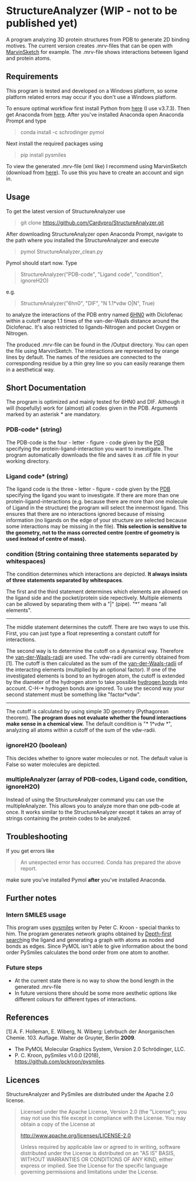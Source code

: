 # StructureAnalyzer (WIP - not to be published yet)
A program analyzing 3D protein structures from PDB to generate 2D binding motives. The current version creates .mrv-files that can be open with [MarvinSketch](https://chemaxon.com/products/marvin) for example. The .mrv-file shows interactions between ligand and protein atoms.

## Requirements

This program is tested and developed on a Windows platform, so some platform related errors may occur if you don't use a Windows platform. 

To ensure optimal workflow first install Python from [here](https://www.python.org/downloads/) (I use v3.7.3). Then get Anaconda from [here](https://www.anaconda.com/distribution/#download-section). After you've installed Anaconda open Anaconda Prompt and type

> conda install -c schrodinger pymol

Next install the required packages using

>pip install pysmiles

To view the generated .mrv-file (xml like) I recommend using MarvinSketch (download from [here](https://chemaxon.com/products/marvin/download)). To use this you have to create an account and sign in.
   
## Usage

To get the latest version of StructureAnalyzer use

>git clone https://github.com/Cardypro/StructureAnalyzer.git

After downloading StructureAnalyzer open Anaconda Prompt, navigate to the path where you installed the StructureAnalyzer and execute
> pymol StructureAnalyzer_clean.py

Pymol should start now. Type 
> StructureAnalyzer("PDB-code", "Ligand code", "condition", ignoreH2O)

e.g.
> StructureAnalyzer("6hn0", "DIF", "N 1.1\*vdw O|N", True)

to analyze the interactions of the PDB entry named [6HN0](https://www.rcsb.org/structure/6hn0) with Diclofenac within a cutoff range 1.1 times of the van-der-Waals distance around the Diclofenac. It's also restricted to ligands-Nitrogen and pocket Oxygen or Nitrogen.

The produced .mrv-file can be found in the /Output directory. You can open the file using MarvinSketch. The interactions are represented by orange lines by default. The names of the residues are connected to the corresponding residue by a thin grey line so you can easily rearange them in a aesthetical way.

## Short Documentation

The program is optimized and mainly tested for 6HN0 and DIF. Although it will (hopefully) work for (almost) all codes given in the PDB.  Arguments marked by an asterisk * are mandatory.

### PDB-code* (string)
The PDB-code is the four - letter - figure - code given by the [PDB](https://www.rcsb.org/) specifying the protein-ligand-interaction you want to investigate. The program automatically downloads the file and saves it as .cif file in your working directory.

### Ligand code* (string)
The ligand code is the three - letter - figure - code given by the [PDB](https://www.rcsb.org/) specifying the ligand you want to investigate. If there are more than one protein-ligand-interactions (e.g. because there are more than one molecule of Ligand in the structure) the program will select the innermost ligand. This ensures that there are no interactions ignored because of missing information (no ligands on the edge of your structure are selected because some interactions may be missing in the file). **This selection is sensitive to the geometry, not to the mass corrected centre (centre of geometry is used instead of centre of mass).**

### condition (String containing three statements separated by whitespaces)
The condition determines which interactions are depicted. **It always insists of three statements separated by whitespaces**.

The first and the third statement determines which elements are allowed on the ligand side and the pocket/protein side repectively. Multiple elements can be allowed by separating them with a "|" (pipe). "\*" means "all elements".

---

The middle statement determines the cutoff. There are two ways to use this. First, you can just type a float representing a constant cutoff for interactions. 

The second way is to determine the cutoff on a dynamical way. Therefore the [van-der-Waals-radii](https://en.wikipedia.org/wiki/Van_der_Waals_radius) are used. The vdw-radii are currently obtained from [1]. The cutoff is then calculated as the sum of the [van-der-Waals-radii](https://en.wikipedia.org/wiki/Van_der_Waals_radius) of the interacting elements (multiplied by an optional factor). If one of the investigated elements is bond to an hydrogen atom, the cutoff is extended by the diameter of the hydrogen atom to take possible [hydrogen bonds](https://en.wikipedia.org/wiki/Hydrogen_bond) into account. C-H-\* hydrogen bonds are ignored. To use the second way your second statement must be something like "factor\*vdw".

---

The cutoff is calculated by using simple 3D geometry (Pythagorean theorem). **The program does not evaluate whether the found interactions make sense in a chemical view.** The default condition is "\* 1\*vdw \*", analyzing all atoms within a cutoff of the sum of the vdw-radii.

### ignoreH2O (boolean)
This decides whether to ignore water molecules or not. The default value is False so water molecules are depicted.

### multipleAnalyzer (array of PDB-codes, Ligand code, condition, ignoreH2O)
Instead of using the StructureAnalyzer command you can use the multipleAnalyzer. This allows you to analyze more than one pdb-code at once. It works similar to the StructureAnalyzer except it takes an array of strings containing the protein codes to be analyzed.

## Troubleshooting

If you get errors like
> An unexpected error has occurred. Conda has prepared the above report.

make sure you've installed Pymol **after** you've installed Anaconda.

## Further notes

### Intern SMILES usage
This program uses [pysmiles](https://pypi.org/project/pysmiles/) writen by Peter C. Kroon - special thanks to him. The program generates network graphs obtained by [Depth-first search](https://en.wikipedia.org/wiki/Depth-first_search)ing the ligand and generating a graph with atoms as nodes and bonds as edges. Since PyMOL isn't able to give information about the bond order PySmiles calculates the bond order from one atom to another.

### Future steps
- At the current state there is no way to show the bond length in the generated .mrv-file
- In future versions there should be some more aesthetic options like different colours for different types of interactions.

## References
[1]  A. F. Holleman, E. Wiberg, N. Wiberg: Lehrbuch der Anorganischen Chemie. 103. Auflage. Walter de Gruyter, Berlin **2009**.
 - The PyMOL Molecular Graphics System, Version 2.0 Schrödinger, LLC. 
 - P. C. Kroon, pySmiles v1.0.0 (2018), https://github.com/pckroon/pysmiles.
 
 ## Licences
 
 StructureAnalyzer and PySmiles are distributed under the Apache 2.0 license.
   >Licensed under the Apache License, Version 2.0 (the "License");
   >you may not use this file except in compliance with the License.
   >You may obtain a copy of the License at
   >
   >http://www.apache.org/licenses/LICENSE-2.0
   >
   >Unless required by applicable law or agreed to in writing, software
   >distributed under the License is distributed on an "AS IS" BASIS,
   >WITHOUT WARRANTIES OR CONDITIONS OF ANY KIND, either express or implied.
   >See the License for the specific language governing permissions and
   >limitations under the License.
